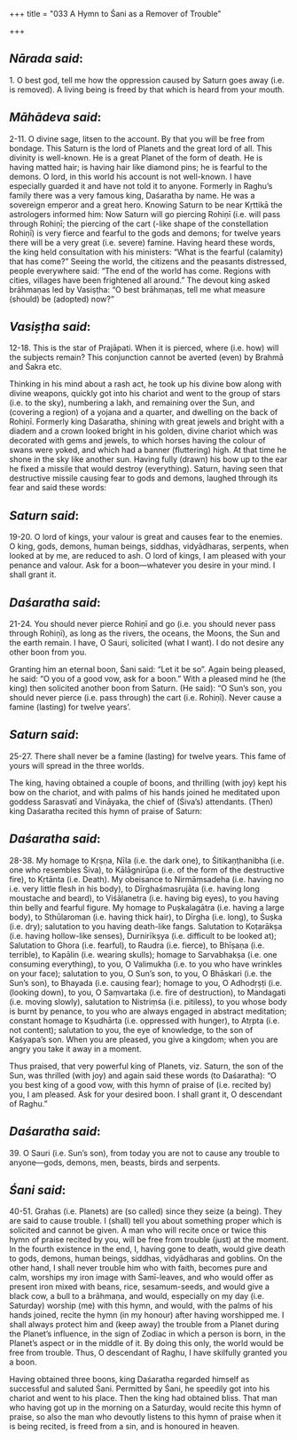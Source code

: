 +++
title = "033 A Hymn to Śani as a Remover of Trouble"

+++
 

## *Nārada said*:

1\. O best god, tell me how the oppression caused by Saturn goes away (i.e. is removed). A living being is freed by that which is heard from your mouth.

## *Māhādeva said*:

2-11. O divine sage, litsen to the account. By that you will be free from bondage. This Saturn is the lord of Planets and the great lord of all. This divinity is well-known. He is a great Planet of the form of death. He is having matted hair; is having hair like diamond pins; he is fearful to the demons. O lord, in this world his account is not well-known. I have especially guarded it and have not told it to anyone. Formerly in Raghu’s family there was a very famous king, Daśaratha by name. He was a sovereign emperor and a great hero. Knowing Saturn to be near Kṛttikā the astrologers informed him: Now Saturn will go piercing Rohiṇī (i.e. will pass through Rohiṇī; the piercing of the cart (-like shape of the constellation Rohiṇī) is very fierce and fearful to the gods and demons; for twelve years there will be a very great (i.e. severe) famine. Having heard these words, the king held consultation with his ministers: “What is the fearful (calamity) that has come?” Seeing the world, the citizens and the peasants distressed, people everywhere said: “The end of the world has come. Regions with cities, villages have been frightened all around.” The devout king asked brāhmaṇas led by Vasiṣṭha: “O best brāhmaṇas, tell me what measure (should) be (adopted) now?”

## *Vasiṣṭha said*:

12-18. This is the star of Prajāpati. When it is pierced, where (i.e. how) will the subjects remain? This conjunction cannot be averted (even) by Brahmā and Śakra etc.

Thinking in his mind about a rash act, he took up his divine bow along with divine weapons, quickly got into his chariot and went to the group of stars (i.e. to the sky), numbering a lakh, and remaining over the Sun, and (covering a region) of a yojana and a quarter, and dwelling on the back of Rohiṇī. Formerly king Daśaratha, shining with great jewels and bright with a diadem and a crown looked bright in his golden, divine chariot which was decorated with gems and jewels, to which horses having the colour of swans were yoked, and which had a banner (fluttering) high. At that time he shone in the sky like another sun. Having fully (drawn) his bow up to the ear he fixed a missile that would destroy (everything). Saturn, having seen that destructive missile causing fear to gods and demons, laughed through its fear and said these words:

## *Saturn said*:

19-20. O lord of kings, your valour is great and causes fear to the enemies. O king, gods, demons, human beings, siddhas, vidyādharas, serpents, when looked at by me, are reduced to ash. O lord of kings, I am pleased with your penance and valour. Ask for a boon—whatever you desire in your mind. I shall grant it.

## *Daśaratha said*:

21-24. You should never pierce Rohiṇī and go (i.e. you should never pass through Rohiṇī), as long as the rivers, the oceans, the Moons, the Sun and the earth remain. I have, O Sauri, solicited (what I want). I do not desire any other boon from you.

Granting him an eternal boon, Śani said: “Let it be so”. Again being pleased, he said: “O you of a good vow, ask for a boon.” With a pleased mind he (the king) then solicited another boon from Saturn. (He said): “O Sun’s son, you should never pierce (i.e. pass through) the cart (i.e. Rohiṇī). Never cause a famine (lasting) for twelve years’.

## *Saturn said*:

25-27. There shall never be a famine (lasting) for twelve years. This fame of yours will spread in the three worlds.

The king, having obtained a couple of boons, and thrilling (with joy) kept his bow on the chariot, and with palms of his hands joined he meditated upon goddess Sarasvatī and Vināyaka, the chief of (Śiva’s) attendants. (Then) king Daśaratha recited this hymn of praise of Saturn:

## *Daśaratha said*:

28-38. My homage to Kṛṣṇa, Nīla (i.e. the dark one), to Śitikaṇṭhanibha (i.e. one who resembles Śiva), to Kālāgnirūpa (i.e. of the form of the destructive fire), to Kṛtānta (i.e. Death). My obeisance to Nirmāṃsadeha (i.e. having no i.e. very little flesh in his body), to Dīrghaśmasrujāta (i.e. having long moustache and beard), to Viśālanetra (i.e. having big eyes), to you having thin belly and fearful figure. My homage to Puṣkalagātra (i.e. having a large body), to Sthūlaroman (i.e. having thick hair), to Dīrgha (i.e. long), to Śuṣka (i.e. dry); salutation to you having death-like fangs. Salutation to Koṭarākṣa (i.e. having hollow-like senses), Durnirīkṣya (i.e. difficult to be looked at); Salutation to Ghora (i.e. fearful), to Raudra (i.e. fierce), to Bhīṣaṇa (i.e. terrible), to Kapālin (i.e. wearing skulls); homage to Sarvabhakṣa (i.e. one consuming everything), to you, O Valimukha (i.e. to you who have wrinkles on your face); salutation to you, O Sun’s son, to you, O Bhāskari (i.e. the Sun’s son), to Bhayada (i.e. causing fear); homage to you, O Adhodṛṣṭi (i.e. (looking down), to you, O Saṃvartaka (i.e. fire of destruction), to Mandagati (i.e. moving slowly), salutation to Nistriṃśa (i.e. pitiless), to you whose body is burnt by penance, to you who are always engaged in abstract meditation; constant homage to Kṣudhārta (i.e. oppressed with hunger), to Atṛpta (i.e. not content); salutation to you, the eye of knowledge, to the son of Kaśyapa’s son. When you are pleased, you give a kingdom; when you are angry you take it away in a moment.

Thus praised, that very powerful king of Planets, viz. Saturn, the son of the Sun, was thrilled (with joy) and again said these words (to Daśaratha): “O you best king of a good vow, with this hymn of praise of (i.e. recited by) you, I am pleased. Ask for your desired boon. I shall grant it, O descendant of Raghu.”

## *Daśaratha said*:

39\. O Sauri (i.e. Sun’s son), from today you are not to cause any trouble to anyone—gods, demons, men, beasts, birds and serpents.

## *Śani said*:

40-51. Grahas (i.e. Planets) are (so called) since they seize (a being). They are said to cause trouble. I (shall) tell you about something proper which is solicited and cannot be given. A man who will recite once or twice this hymn of praise recited by you, will be free from trouble (just) at the moment. In the fourth existence in the end, I, having gone to death, would give death to gods, demons, human beings, siddhas, vidyādharas and goblins. On the other hand, I shall never trouble him who with faith, becomes pure and calm, worships my iron image with Śamī-leaves, and who would offer as present iron mixed with beans, rice, sesamum-seeds, and would give a black cow, a bull to a brāhmaṇa, and would, especially on my day (i.e. Saturday) worship (me) with this hymn, and would, with the palms of his hands joined, recite the hymn (in my honour) after having worshipped me. I shall always protect him and (keep away) the trouble from a Planet during the Planet’s influence, in the sign of Zodiac in which a person is born, in the Planet’s aspect or in the middle of it. By doing this only, the world would be free from trouble. Thus, O descendant of Raghu, I have skilfully granted you a boon.

Having obtained three boons, king Daśaratha regarded himself as successful and saluted Śani. Permitted by Śani, he speedily got into his chariot and went to his place. Then the king had obtained bliss. That man who having got up in the morning on a Saturday, would recite this hymn of praise, so also the man who devoutly listens to this hymn of praise when it is being recited, is freed from a sin, and is honoured in heaven.


